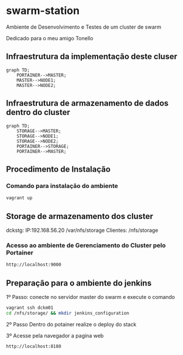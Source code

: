 # swarm-station
Ambiente de Desenvolvimento e Testes de um cluster de swarm

Dedicado para o meu amigo Tonello

## Infraestrutura da implementação deste cluser
```mermaid
graph TD;
    PORTAINER-->MASTER;
    MASTER-->NODE1;
    MASTER-->NODE2;
```

## Infraestrutura de armazenamento de dados dentro do cluster
```mermaid
graph TD;
    STORAGE-->MASTER;
    STORAGE-->NODE1;
    STORAGE-->NODE2;
    PORTAINER-->STORAGE;
    PORTAINER-->MASTER;
```

## Procedimento de Instalação
### Comando para instalação do ambiente
```sh
vagrant up
```
## Storage de armazenamento dos cluster
dckstg: IP:192.168.56.20 /var/nfs/storage
Clientes: /nfs/storage

### Acesso ao ambiente de Gerenciamento do Cluster pelo Portainer
```sh
http://localhost:9000
```

## Preparação para o ambiente do jenkins
1º Passo: conecte no servidor master do swarm e execute o comando
```sh
vagrant ssh dckm01
cd /nfs/storage/ && mkdir jenkins_configuration
```
2º Passo
Dentro do potainer realize o deploy do stack

3º Acesse pela navegador a pagina web
```sh
http://localhost:8180
```